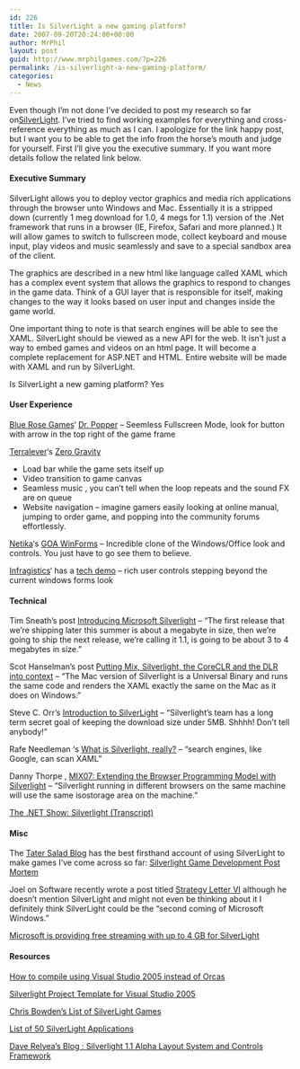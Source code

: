 ```yaml
---
id: 226
title: Is SilverLight a new gaming platform?
date: 2007-09-20T20:24:00+00:00
author: MrPhil
layout: post
guid: http://www.mrphilgames.com/?p=226
permalink: /is-silverlight-a-new-gaming-platform/
categories:
  - News
---
```

Even though I&#8217;m not done I&#8217;ve decided to post my research so far on[SilverLight](http://web.archive.org/web/20080218202645/http://silverlight.net/). I&#8217;ve tried to find working examples for everything and cross-reference everything as much as I can. I apologize for the link happy post, but I want you to be able to get the info from the horse&#8217;s mouth and judge for yourself. First I&#8217;ll give you the executive summary. If you want more details follow the related link below.

#### Executive Summary

SilverLight allows you to deploy vector graphics and media rich applications through the browser unto Windows and Mac. Essentially it is a stripped down (currently 1 meg download for 1.0, 4 megs for 1.1) version of the .Net framework that runs in a browser (IE, Firefox, Safari and more planned.) It will allow games to switch to fullscreen mode, collect keyboard and mouse input, play videos and music seamlessly and save to a special sandbox area of the client.

The graphics are described in a new html like language called XAML which has a complex event system that allows the graphics to respond to changes in the game data. Think of a GUI layer that is responsible for itself, making changes to the way it looks based on user input and changes inside the game world.

One important thing to note is that search engines will be able to see the XAML. SilverLight should be viewed as a new API for the web. It isn&#8217;t just a way to embed games and videos on an html page. It will become a complete replacement for ASP.NET and HTML. Entire website will be made with XAML and run by SilverLight.

Is SilverLight a new gaming platform? Yes

#### User Experience

[Blue Rose Games](http://web.archive.org/web/20080218202645/http://www.bluerosegames.com/dnn/)&#8216; [Dr. Popper](http://web.archive.org/web/20080218202645/http://www.bluerosegames.com/brg/drpopper/default.html) &#8211; Seemless Fullscreen Mode, look for button with arrow in the top right of the game frame

[Terralever](http://web.archive.org/web/20080218202645/http://www.terralever.com/)&#8216;s [Zero Gravity](http://web.archive.org/web/20080218202645/http://zerogravity.terralever.com/)

  * Load bar while the game sets itself up
  * Video transition to game canvas
  * Seamless music , you can&#8217;t tell when the loop repeats and the sound FX are on queue
  * Website navigation &#8211; imagine gamers easily looking at online manual, jumping to order game, and popping into the community forums effortlessly.

[Netika](http://web.archive.org/web/20080218202645/http://netikatech.com/)&#8216;s [GOA WinForms](http://web.archive.org/web/20080218202645/http://community.netikatech.com/demos/) &#8211; Incredible clone of the Windows/Office look and controls. You just have to go see them to believe.

[Infragistics](http://web.archive.org/web/20080218202645/http://www.infragistics.com/hot/silverlight.aspx)&#8216; has a [tech demo](http://web.archive.org/web/20080218202645/http://www.infragistics.com/hot/silverlight.aspx) &#8211; rich user controls stepping beyond the current windows forms look

#### Technical

Tim Sneath&#8217;s post [Introducing Microsoft Silverlight](http://web.archive.org/web/20080218202645/http://blogs.msdn.com/tims/archive/2007/04/15/introducing-microsoft-silverlight.aspx) &#8211; “The first release that we&#8217;re shipping later this summer is about a megabyte in size, then we&#8217;re going to ship the next release, we&#8217;re calling it 1.1, is going to be about 3 to 4 megabytes in size.”

Scot Hanselman&#8217;s post [Putting Mix, Silverlight, the CoreCLR and the DLR into context](http://web.archive.org/web/20080218202645/http://www.hanselman.com/blog/PuttingMixSilverlightTheCoreCLRAndTheDLRIntoContext.aspx) &#8211; “The Mac version of Silverlight is a Universal Binary and runs the same code and renders the XAML exactly the same on the Mac as it does on Windows.”

Steve C. Orr&#8217;s [Introduction to SilverLight](http://web.archive.org/web/20080218202645/http://dotnetslackers.com/articles/silverlight/IntroductionToSilverlight.aspx) &#8211; “Silverlight&#8217;s team has a long term secret goal of keeping the download size under 5MB. Shhhh! Don&#8217;t tell anybody!”

Rafe Needleman ‘s [What is Silverlight, really?](http://web.archive.org/web/20080218202645/http://www.webware.com/8301-1_109-9714748-2.html) &#8211; “search engines, like Google, can scan XAML”

Danny Thorpe , [MIX07: Extending the Browser Programming Model with Silverlight](http://web.archive.org/web/20080218202645/http://forums.indiegamer.com/newreply.php?do=newreply&noquote=1&p=141211) &#8211; “Silverlight running in different browsers on the same machine will use the same isostorage area on the machine.”

[The .NET Show: Silverlight (Transcript)](http://web.archive.org/web/20080218202645/http://msdn.microsoft.com/theshow/transcripts/Episode063Transcript.aspx)

#### Misc

The [Tater Salad Blog](http://web.archive.org/web/20080218202645/http://caseyrayl.wordpress.com/) has the best firsthand account of using SilverLight to make games I&#8217;ve come across so far: [Silverlight Game Development Post Mortem](http://web.archive.org/web/20080218202645/http://caseyrayl.wordpress.com/2007/06/28/silverlight-game-development-post-mortem/)

Joel on Software recently wrote a post titled [Strategy Letter VI](http://web.archive.org/web/20080218202645/http://www.joelonsoftware.com/items/2007/09/18.html) although he doesn&#8217;t mention SilverLight and might not even be thinking about it I definitely think SilverLight could be the &#8220;second coming of Microsoft Windows.&#8221;

[Microsoft is providing free streaming with up to 4 GB for SilverLight](http://web.archive.org/web/20080218202645/http://silverlight.live.com/)

#### Resources

[How to compile using Visual Studio 2005 instead of Orcas](http://web.archive.org/web/20080218202645/http://weblogs.asp.net/mschwarz/archive/2007/06/04/silverlight-with-visual-studio-net-2005.aspx)

[Silverlight Project Template for Visual Studio 2005](http://web.archive.org/web/20080218202645/http://ox.no/posts/silverlight-project-template-for-visual-studio-2005)

[Chris Bowden&#8217;s List of SilverLight Games](http://web.archive.org/web/20080218202645/http://blogs.msdn.com/cbowen/archive/2007/06/29/index-of-silverlight-games-most-with-source.aspx)

[List of 50 SilverLight Applications](http://web.archive.org/web/20080218202645/http://blogs.msdn.com/tims/archive/2007/07/07/from-a-to-z-50-silverlight-applications.aspx)

[Dave Relyea&#8217;s Blog : Silverlight 1.1 Alpha Layout System and Controls Framework](http://web.archive.org/web/20080218202645/http://blogs.msdn.com/devdave/archive/2007/05/17/silverlight-1-1-alpha-layout-system-and-controls-framework.aspx)